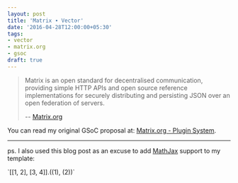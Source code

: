 ```yaml
---
layout: post
title: 'Matrix ∙ Vector'
date: '2016-04-28T12:00:00+05:30'
tags:
- vector
- matrix.org
- gsoc
draft: true
---
```


> Matrix is an open standard for decentralised communication, providing simple HTTP APIs and open source reference implementations for securely distributing and persisting JSON over an open federation of servers.
>
> -- [Matrix.org](http://matrix.org/)

You can read my original GSoC proposal at: [Matrix.org - Plugin System](https://docs.google.com/document/d/1_8a0st5V-JXmV-4-E9FKiggaoT25pUEqnELCnl_jVdU/pub).

---

ps. I also used this blog post as an excuse to add [MathJax](https://www.mathjax.org/) support to my template:

\`[[1, 2], [3, 4]].((1), (2))\`

